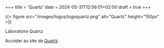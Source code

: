 +++
title = 'Quartz'
date = 2024-05-31T12:56:01+02:00
draft = true
+++

{{< figure src="/images/logos/logoquartz.png" alt="Quartz" height="150px" >}}

Laboratoire Quartz

Accéder au site de [Quartz](https://www.quartz-lab.fr/)
